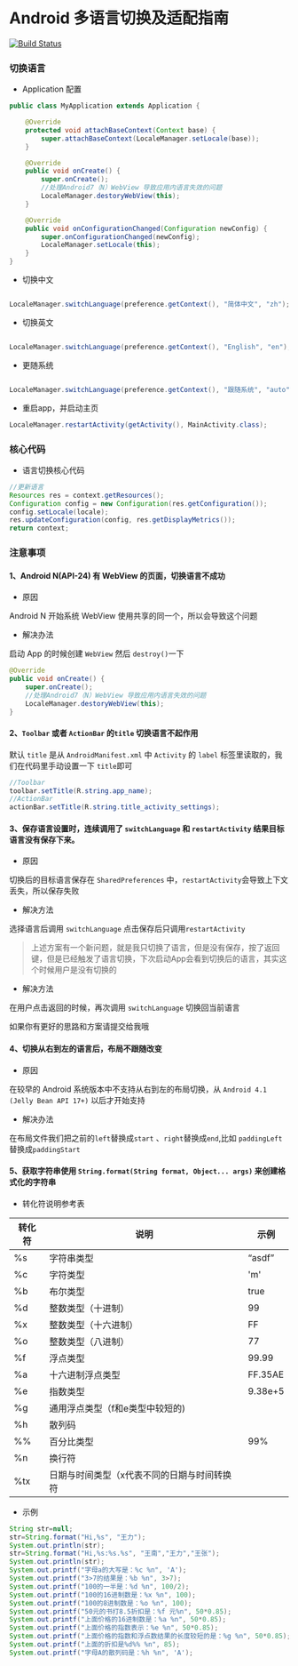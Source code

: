 # Android 多语言切换及适配指南

[![Build Status](https://travis-ci.org/yy1300326388/SwitchLanguage.svg?branch=master)](https://travis-ci.org/yy1300326388/SwitchLanguage)

### 切换语言

- Application 配置

```java
public class MyApplication extends Application {

    @Override
    protected void attachBaseContext(Context base) {
        super.attachBaseContext(LocaleManager.setLocale(base));
    }

    @Override
    public void onCreate() {
        super.onCreate();
        //处理Android7（N）WebView 导致应用内语言失效的问题
        LocaleManager.destoryWebView(this);
    }

    @Override
    public void onConfigurationChanged(Configuration newConfig) {
        super.onConfigurationChanged(newConfig);
        LocaleManager.setLocale(this);
    }
}
```

- 切换中文

```java

LocaleManager.switchLanguage(preference.getContext(), "简体中文", "zh");
```

- 切换英文

```java

LocaleManager.switchLanguage(preference.getContext(), "English", "en");
```

- 更随系统

```java

LocaleManager.switchLanguage(preference.getContext(), "跟随系统", "auto");
```

- 重启app，并启动主页

```java
LocaleManager.restartActivity(getActivity(), MainActivity.class);
```



### 核心代码

- 语言切换核心代码

``` java
//更新语言
Resources res = context.getResources();
Configuration config = new Configuration(res.getConfiguration());
config.setLocale(locale);
res.updateConfiguration(config, res.getDisplayMetrics());
return context;
```

### 注意事项

#### 1、Android N(API-24) 有 WebView 的页面，切换语言不成功

- 原因

Android N 开始系统 WebView 使用共享的同一个，所以会导致这个问题

- 解决办法

启动 App 的时候创建 `WebView` 然后 `destroy()`一下

```java
@Override
public void onCreate() {
    super.onCreate();
    //处理Android7（N）WebView 导致应用内语言失效的问题
    LocaleManager.destoryWebView(this);
}
```

#### 2、`Toolbar` 或者 `ActionBar` 的`title` 切换语言不起作用

默认 `title` 是从 `AndroidManifest.xml` 中 `Activity` 的 `label` 标签里读取的，我们在代码里手动设置一下 `title`即可

```java
//Toolbar
toolbar.setTitle(R.string.app_name);
//ActionBar
actionBar.setTitle(R.string.title_activity_settings);
```

#### 3、保存语言设置时，连续调用了 `switchLanguage` 和 `restartActivity` 结果目标语言没有保存下来。

- 原因

切换后的目标语言保存在 `SharedPreferences` 中，`restartActivity`会导致上下文丢失，所以保存失败

- 解决方法

选择语言后调用 `switchLanguage` 点击保存后只调用`restartActivity`

> 上述方案有一个新问题，就是我只切换了语言，但是没有保存，按了返回键，但是已经触发了语言切换，下次启动App会看到切换后的语言，其实这个时候用户是没有切换的

- 解决方法

在用户点击返回的时候，再次调用 `switchLanguage` 切换回当前语言

如果你有更好的思路和方案请提交给我哦

#### 4、切换从右到左的语言后，布局不跟随改变

- 原因

在较早的 Android 系统版本中不支持从右到左的布局切换，从 `Android 4.1 (Jelly Bean API 17+)` 以后才开始支持

- 解决办法

在布局文件我们把之前的`left`替换成`start` 、`right`替换成`end`,比如 `paddingLeft`替换成`paddingStart`

#### 5、获取字符串使用 `String.format(String format, Object... args)` 来创建格式化的字符串

- 转化符说明参考表

转化符 | 说明 | 示例
---|---|---
%s|字符串类型|“asdf”
%c|字符类型|'m'
%b|布尔类型| true|false
%d|整数类型（十进制）|99
%x|整数类型（十六进制）|FF
%o|整数类型（八进制）|77
%f|浮点类型|99.99
%a|十六进制浮点类型|FF.35AE
%e|指数类型|9.38e+5
%g|通用浮点类型（f和e类型中较短的)|
%h|散列码|
%%|百分比类型|99%
%n|换行符|
%tx|日期与时间类型（x代表不同的日期与时间转换符|

- 示例

```java
String str=null;
str=String.format("Hi,%s", "王力");
System.out.println(str);
str=String.format("Hi,%s:%s.%s", "王南","王力","王张");
System.out.println(str);
System.out.printf("字母a的大写是：%c %n", 'A');
System.out.printf("3>7的结果是：%b %n", 3>7);
System.out.printf("100的一半是：%d %n", 100/2);
System.out.printf("100的16进制数是：%x %n", 100);
System.out.printf("100的8进制数是：%o %n", 100);
System.out.printf("50元的书打8.5折扣是：%f 元%n", 50*0.85);
System.out.printf("上面价格的16进制数是：%a %n", 50*0.85);
System.out.printf("上面价格的指数表示：%e %n", 50*0.85);
System.out.printf("上面价格的指数和浮点数结果的长度较短的是：%g %n", 50*0.85);
System.out.printf("上面的折扣是%d%% %n", 85);
System.out.printf("字母A的散列码是：%h %n", 'A');
```
